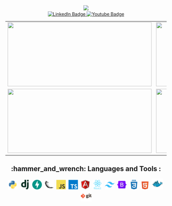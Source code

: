 <div id="header" align="center">
  
  <img src="https://media.giphy.com/media/M9gbBd9nbDrOTu1Mqx/giphy.gif" width="100"/>
  <div id="badges">
    <a href="[your-linkedin-UR](https://www.linkedin.com/in/diana-matkava-7b7302227/)L">
      <img src="https://img.shields.io/badge/LinkedIn-blue?style=for-the-badge&logo=linkedin&logoColor=white" alt="LinkedIn Badge"/>
    </a>
    <a href="https://www.codewars.com/users/dianaGera">
      <img src="https://img.shields.io/badge/Codewars-red?style=for-the-badge&logo=Codewars&logoColor=white" alt="Youtube Badge"/>
    </a>
    
</div>
<table cellpadding="0" style="border-collapse: collapse; background-color: transparent; border: none">
  <tr style="padding: 0; text-align: right;">
    <!-- GitHub Stats Card -->  
    <td valign="right" style="border: none; "><img height="200" width="450" src="https://github.r2v.ch/codewars?user=dianaGera&top_languages=true&hide_clan=true&stroke=%23b362ff&theme=dark"/></td>
    <td valign="right"><img height="200" width="450" src="http://github-readme-streak-stats.herokuapp.com?user=dianaGera&theme=codestackr"/></td>
  </tr>  
  <tr>
    <!-- GitHub Top Language Card -->
    <td valign="top"><img height="200" width="450" src="https://github-readme-stats.vercel.app/api/top-langs/?username=dianaGera&layout=compact&theme=vision-friendly-dark"/></td>
    <td valign="top"><img height="200" width="450" src="https://github-readme-stats.vercel.app/api?username=dianaGera&count_private=true&show_icons=true&theme=vision-friendly-dark&hide_border=true&custom_title=My%20GitHub%20Stats"/></td>
  </tr>
</table>
  </div>

  
 
  
  <div id="badges" align="center">
      <h2>:hammer_and_wrench: Languages and Tools :</h2>
    <img src="https://github.com/devicons/devicon/blob/master/icons/python/python-original.svg" title="Python" alt="Python" width="30" height="30"/>&nbsp;
    <img src="https://github.com/devicons/devicon/blob/master/icons/django/django-plain.svg" title="Django" alt="Django" width="30" height="30"/>&nbsp;
    <img src="https://github.com/devicons/devicon/blob/master/icons/fastapi/fastapi-original.svg" title="FastAPI" alt="FastAPI" width="30" height="30"/>&nbsp;
    <img src="https://github.com/devicons/devicon/blob/master/icons/flask/flask-original.svg" title="Flask" alt="Flask" width="30" height="30"/>&nbsp;
    <img src="https://github.com/devicons/devicon/blob/master/icons/javascript/javascript-original.svg" title="JavaScript" alt="JavaScript" width="30" height="30"/>&nbsp;
    <img src="https://github.com/devicons/devicon/blob/master/icons/typescript/typescript-original.svg" title="TypeScript" alt="TypeScript" width="30" height="30"/>&nbsp;
    <img src="https://github.com/devicons/devicon/blob/master/icons/angularjs/angularjs-original.svg" title="Angular" alt="Angular" width="30" height="30"/>&nbsp;
    <img src="https://github.com/devicons/devicon/blob/master/icons/react/react-original-wordmark.svg" title="React" alt="React" width="30" height="30"/>&nbsp;
    <img src="https://github.com/devicons/devicon/blob/master/icons/tailwindcss/tailwindcss-plain.svg"  title="Tailwindcss" alt="Tailwindcss" width="30" height="30"/>&nbsp;
      <img src="https://github.com/devicons/devicon/blob/master/icons/bootstrap/bootstrap-original.svg"  title="Bootstrap" alt="Bootstrap" width="30" height="30"/>&nbsp;
    <img src="https://github.com/devicons/devicon/blob/master/icons/css3/css3-plain-wordmark.svg"  title="CSS3" alt="CSS" width="30" height="30"/>&nbsp;
    <img src="https://github.com/devicons/devicon/blob/master/icons/html5/html5-original.svg" title="HTML5" alt="HTML" width="25" height="25"/>&nbsp;
      <img src="https://github.com/devicons/devicon/blob/master/icons/docker/docker-original.svg" title="Docker" **alt="Docker" width="35" height="35"/>&nbsp;
    <img src="https://github.com/devicons/devicon/blob/master/icons/git/git-original-wordmark.svg" title="Git" **alt="Git" width="35" height="35"/>
  </div>
</div
